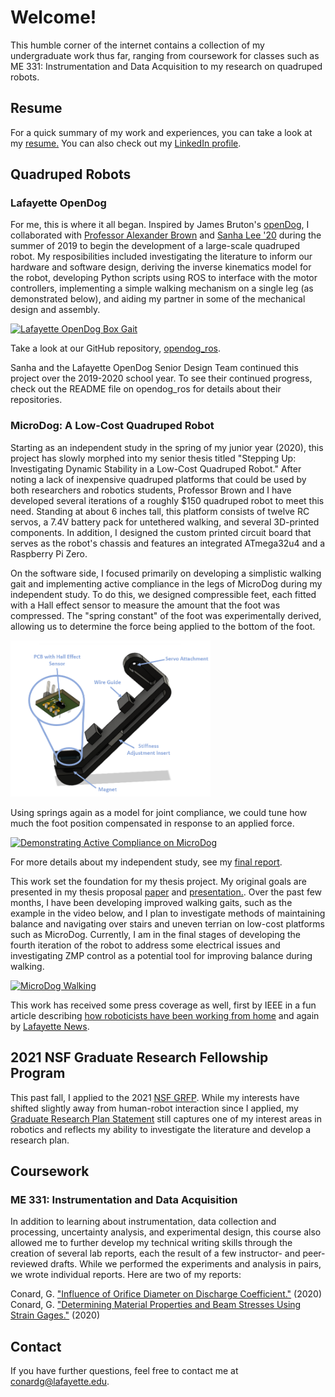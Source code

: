 # Welcome!

This humble corner of the internet contains a collection of my undergraduate work thus far, ranging from coursework for classes such as ME 331: Instrumentation and Data Acquisition to my research on quadruped robots. 

## Resume

For a quick summary of my work and experiences, you can take a look at my <a href="documents/Gabrielle-Conard-Resume.pdf" target="_blank">resume.</a> You can also check out my [LinkedIn profile](https://www.linkedin.com/in/gabrielle-conard/).

## Quadruped Robots

### Lafayette OpenDog

For me, this is where it all began. Inspired by James Bruton's [openDog](https://youtube.com/playlist?list=PLpwJoq86vov_PkA0bla0eiUTsCAPi_mZf), I collaborated with [Professor Alexander Brown](https://github.com/Alexanderallenbrown) and [Sanha Lee '20](https://github.com/sanhalee17) during the summer of 2019 to begin the development of a large-scale quadruped robot. My resposibilities included investigating the literature to inform our hardware and software design, deriving the inverse kinematics model for the robot, developing Python scripts using ROS to interface with the motor controllers, implementing a simple walking mechanism on a single leg (as demonstrated below), and aiding my partner in some of the mechanical design and assembly.

[![Lafayette OpenDog Box Gait](https://res.cloudinary.com/marcomontalbano/image/upload/v1613171873/video_to_markdown/images/youtube--IC7xrN5SfVQ-c05b58ac6eb4c4700831b2b3070cd403.jpg)](https://youtu.be/IC7xrN5SfVQ "Lafayette OpenDog Box Gait")

Take a look at our GitHub repository, [opendog_ros](https://github.com/G-Conard/opendog_ros).

Sanha and the Lafayette OpenDog Senior Design Team continued this project over the 2019-2020 school year. To see their continued progress, check out the README file on opendog_ros for details about their repositories.

### MicroDog: A Low-Cost Quadruped Robot

Starting as an independent study in the spring of my junior year (2020), this project has slowly morphed into my senior thesis titled "Stepping Up: Investigating Dynamic Stability in a Low-Cost Quadruped Robot." After noting a lack of inexpensive quadruped platforms that could be used by both researchers and robotics students, Professor Brown and I have developed several iterations of a roughly $150 quadruped robot to meet this need. Standing at about 6 inches tall, this platform consists of twelve RC servos, a 7.4V battery pack for untethered walking, and several 3D-printed components. In addition, I designed the custom printed circuit board that serves as the robot's chassis and features an integrated ATmega32u4 and a Raspberry Pi Zero. 

On the software side, I focused primarily on developing a simplistic walking gait and implementing active compliance in the legs of MicroDog during my independent study. To do this, we designed compressible feet, each fitted with a Hall effect sensor to measure the amount that the foot was compressed. The "spring constant" of the foot was experimentally derived, allowing us to determine the force being applied to the bottom of the foot. 

<img src="images/Force-Sensing-Leg-PCB-Labeled.png" height=250 class="center">

Using springs again as a model for joint compliance, we could tune how much the foot position compensated in response to an applied force. 

[![Demonstrating Active Compliance on MicroDog](https://res.cloudinary.com/marcomontalbano/image/upload/v1613171639/video_to_markdown/images/youtube--vsHqT6bXOFw-c05b58ac6eb4c4700831b2b3070cd403.jpg)](https://youtu.be/vsHqT6bXOFw "Demonstrating Active Compliance on MicroDog")

For more details about my independent study, see my <a href="documents/Conard-Independent-Study-Paper.pdf" target="_blank">final report</a>.

This work set the foundation for my thesis project. My original goals are presented in my thesis proposal <a href="documents/Conard-Thesis-Proposal.pdf" target="_blank">paper</a> and <a href="documents/Conard-Thesis-Proposal-Presentation.pdf" target="_blank">presentation.</a>. Over the past few months, I have been developing improved walking gaits, such as the example in the video below, and I plan to investigate methods of maintaining balance and navigating over stairs and uneven terrian on low-cost platforms such as MicroDog. Currently, I am in the final stages of developing the fourth iteration of the robot to address some electrical issues and investigating ZMP control as a potential tool for improving balance during walking. 

[![MicroDog Walking](https://res.cloudinary.com/marcomontalbano/image/upload/v1613171808/video_to_markdown/images/youtube--5-5qfn_KVnA-c05b58ac6eb4c4700831b2b3070cd403.jpg)](https://youtu.be/5-5qfn_KVnA "MicroDog Walking")

This work has received some press coverage as well, first by IEEE in a fun article describing [how roboticists have been working from home](https://spectrum.ieee.org/automaton/robotics/home-robots/how-roboticists-and-robots-have-been-working-from-home) and again by [Lafayette News](https://news.lafayette.edu/2020/09/21/homegrown-robots/).

## 2021 NSF Graduate Research Fellowship Program

This past fall, I applied to the 2021 [NSF GRFP](https://www.nsfgrfp.org/). While my interests have shifted slightly away from human-robot interaction since I applied, my <a href="documents/Conard-NSF-GRFP-GraduateResearchPlan.pdf" target="_blank">Graduate Research Plan Statement</a> still captures one of my interest areas in robotics and reflects my ability to investigate the literature and develop a research plan. 

## Coursework
### ME 331: Instrumentation and Data Acquisition
In addition to learning about instrumentation, data collection and processing, uncertainty analysis, and experimental design, this course also allowed me to further develop my technical writing skills through the creation of several lab reports, each the result of a few instructor- and peer-reviewed drafts. While we performed the experiments and analysis in pairs, we wrote individual reports. Here are two of my reports:

Conard, G. <a href="documents/Conard-ME331-Lab4.pdf" target="_blank">"Influence of Orifice Diameter on Discharge Coefficient."</a> (2020)\
Conard, G. <a href="documents/Conard-ME331-Lab5-Strain-Gage-Report.pdf" target="_blank">"Determining Material Properties and Beam Stresses Using Strain Gages."</a> (2020)



## Contact

If you have further questions, feel free to contact me at conardg@lafayette.edu.
